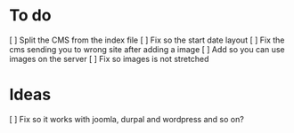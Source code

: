 # To do
[ ] Split the CMS from the index file
[ ] Fix so the start date layout
[ ] Fix the cms sending you to wrong site after adding a image
[ ] Add so you can use images on the server
[ ] Fix so images is not stretched

# Ideas
[ ] Fix so it works with joomla, durpal and wordpress and so on?
